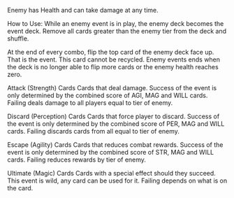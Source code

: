Enemy has Health and can take damage at any time.

How to Use:
While an enemy event is in play, the enemy deck becomes the event deck. Remove all cards greater than the enemy tier from the deck and shuffle. 


At the end of every combo, flip the top card of the enemy deck face up. That is the event. This card cannot be recycled. Enemy events ends when the deck is no longer able to flip more cards or the enemy health reaches zero.

Attack (Strength) Cards
Cards that deal damage. Success of the event is only determined by the combined score of AGI, MAG and WILL cards. Failing deals damage to all players equal to tier of enemy.

Discard (Perception) Cards
Cards that force player to discard. Success of the event is only determined by the combined score of PER, MAG and WILL cards. Failing discards cards from all equal to tier of enemy.

Escape (Agility) Cards
Cards that reduces combat rewards. Success of the event is only determined by the combined score of STR, MAG and WILL cards. Failing reduces rewards by tier of enemy.

Ultimate (Magic) Cards
Cards with a special effect should they succeed. This event is wild, any card can be used for it. Failing depends on what is on the card.


